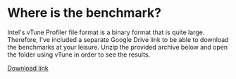 # Where is the benchmark?

Intel's vTune Profiler file format is a binary format that is quite large. Therefore, I've included a separate Google Drive link to be able to download the benchmarks at your leisure. Unzip the provided archive below and open the folder using vTune in order to see the results.

[Download link](https://drive.google.com/file/d/1UoF7y_tPbtfTy5uTmjUy7rgwwu6f1BoQ/view?usp=sharing)
